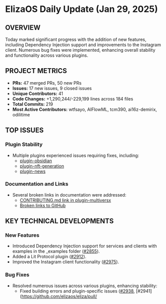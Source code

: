 # ElizaOS Daily Update (Jan 29, 2025)

## OVERVIEW 
Today marked significant progress with the addition of new features, including Dependency Injection support and improvements to the Instagram client. Numerous bug fixes were implemented, enhancing overall stability and functionality across various plugins.

## PROJECT METRICS
- **PRs:** 47 merged PRs, 50 new PRs
- **Issues:** 17 new issues, 9 closed issues
- **Unique Contributors:** 41
- **Code Changes:** +1,290,244/-229,199 lines across 184 files
- **Total Commits:** 219
- **Most Active Contributors:** wtfsayo, AIFlowML, tcm390, ai16z-demirix, odilitime

## TOP ISSUES
### Plugin Stability
- Multiple plugins experienced issues requiring fixes, including:
  - [plugin-obsidian](https://github.com/elizaos/eliza/pull/2906)
  - [plugin-nft-generation](https://github.com/elizaos/eliza/pull/2934)
  - [plugin-news](https://github.com/elizaos/eliza/pull/2940)

### Documentation and Links
- Several broken links in documentation were addressed:
  - [CONTRIBUTING.md link in plugin-multiversx](https://github.com/elizaos/eliza/pull/2985)
  - [Broken links to GitHub](https://github.com/elizaos/eliza/pull/2987)

## KEY TECHNICAL DEVELOPMENTS
### New Features
- Introduced Dependency Injection support for services and clients with examples in the _examples folder ([#2855](https://github.com/elizaos/eliza/pull/2855)).
- Added a Lit Protocol plugin ([#2912](https://github.com/elizaos/eliza/pull/2912)).
- Improved the Instagram client functionality ([#2975](https://github.com/elizaos/eliza/pull/2975)).

### Bug Fixes
- Resolved numerous issues across various plugins, enhancing stability:
  - Fixed building errors and plugin-specific issues ([#2938](https://github.com/elizaos/eliza/pull/2938), [#2941](https://github.com/elizaos/eliza/pull/